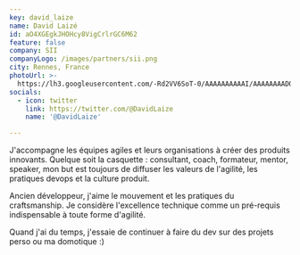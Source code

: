 ```yaml
---
key: david_laize
name: David Laizé
id: aO4XGEgkJHOHcy8VigCrlrGC6M62
feature: false
company: SII
companyLogo: /images/partners/sii.png
city: Rennes, France
photoUrl: >-
  https://lh3.googleusercontent.com/-Rd2VV6SoT-0/AAAAAAAAAAI/AAAAAAAADQE/6dQFaAyHd_M/photo.jpg
socials:
  - icon: twitter
    link: https://twitter.com/@DavidLaize
    name: '@DavidLaize'

---
```


J'accompagne les équipes agiles et leurs organisations à créer des produits innovants. 
Quelque soit la casquette : consultant, coach, formateur, mentor, speaker, mon but est toujours de diffuser les valeurs de l'agilité, les pratiques devops et la culture produit.

Ancien développeur, j'aime le mouvement et les pratiques du craftsmanship. Je considère l'excellence technique comme un pré-requis indispensable à toute forme d'agilité.

Quand j'ai du temps, j'essaie de continuer à faire du dev sur des projets perso ou ma domotique :)